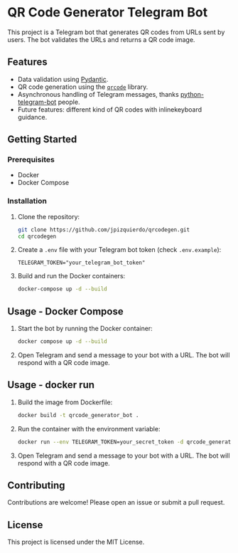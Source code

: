 # QR Code Generator Telegram Bot

This project is a Telegram bot that generates QR codes from URLs sent by users. The bot validates the URLs and returns a QR code image.

## Features

- Data validation using [Pydantic](https://github.com/pydantic/pydantic).
- QR code generation using the [`qrcode`](https://github.com/lincolnloop/python-qrcode) library.
- Asynchronous handling of Telegram messages, thanks [python-telegram-bot](https://github.com/python-telegram-bot/python-telegram-bot) people.
- Future features: different kind of QR codes with inlinekeyboard guidance.

## Getting Started

### Prerequisites

- Docker
- Docker Compose

### Installation

1. Clone the repository:

    ```sh
    git clone https://github.com/jpizquierdo/qrcodegen.git
    cd qrcodegen
    ```

2. Create a `.env` file with your Telegram bot token (check `.env.example`):

    ```env
    TELEGRAM_TOKEN="your_telegram_bot_token"
    ```

3. Build and run the Docker containers:

    ```sh
    docker-compose up -d --build
    ```

## Usage - Docker Compose

1. Start the bot by running the Docker container:

    ```sh
    docker compose up -d --build
    ```

2. Open Telegram and send a message to your bot with a URL. The bot will respond with a QR code image.

## Usage - docker run
1. Build the image from Dockerfile:
    ```sh
    docker build -t qrcode_generator_bot .
    ```
2. Run the container with the environment variable:
    ```sh
    docker run --env TELEGRAM_TOKEN=your_secret_token -d qrcode_generator_bot
    ```
3. Open Telegram and send a message to your bot with a URL. The bot will respond with a QR code image.

## Contributing

Contributions are welcome! Please open an issue or submit a pull request.

## License

This project is licensed under the MIT License.